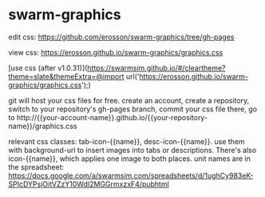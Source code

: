 # swarm-graphics
edit css: https://github.com/erosson/swarm-graphics/tree/gh-pages

view css: https://erosson.github.io/swarm-graphics/graphics.css

[use css (after v1.0.31)](https://swarmsim.github.io/#/cleartheme?theme=slate&themeExtra=@import url('https://erosson.github.io/swarm-graphics/graphics.css');)

git will host your css files for free. create an account, create a repository, switch to your repository's gh-pages branch, commit your css file there, go to http://{{your-account-name}}.github.io/{{your-repository-name}}/graphics.css

relevant css classes: tab-icon-{{name}}, desc-icon-{{name}}. use them with background-url to insert images into tabs or descriptions. There's also icon-{{name}}, which applies one image to both places. unit names are in the spreadsheet: https://docs.google.com/a/swarmsim.com/spreadsheets/d/1ughCy983eK-SPIcDYPsjOitVZzY10WdI2MGGrmxzxF4/pubhtml
